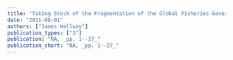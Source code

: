 ```yaml
---
title: "Taking Stock of the Fragmentation of the Global Fisheries Governance Architecture"
date: "2011-08-01"
authors: ["James Hollway"]
publication_types: ["1"]
publication: "NA, _pp. 1--27_"
publication_short: "NA, _pp. 1--27_"
---
```

